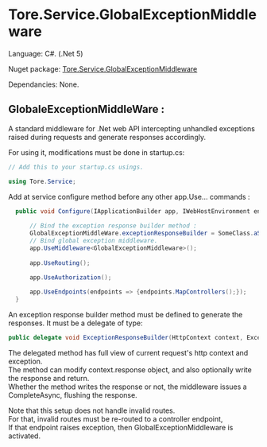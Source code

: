 # Tore.Service.GlobalExceptionMiddleware

Language: C#. (.Net 5)

Nuget package: [Tore.Service.GlobalExceptionMiddleware](https://www.nuget.org/packages/Tore.Service.GlobalExceptionMiddleware/)

Dependancies: None.

## GlobaleExceptionMiddleWare :

A standard middleware for .Net web API intercepting unhandled exceptions raised during requests and generate responses accordingly.


For using it, modifications must be done in startup.cs:
```C#
// Add this to your startup.cs usings.

using Tore.Service;

```

Add at service configure method before any other app.Use... commands :

```C#
  public void Configure(IApplicationBuilder app, IWebHostEnvironment env) {
      
      // Bind the exception response builder method :
      GlobalExceptionMiddleWare.exceptionResponseBuilder = SomeClass.aStaticMethodToBuildExceptionResponse;
      // Bind global exception middleware.
      app.UseMiddleware<GlobalExceptionMiddleware>();
      
      app.UseRouting();
 
      app.UseAuthorization();

      app.UseEndpoints(endpoints => {endpoints.MapControllers();});
  }
```

An exception response builder method must be defined to generate the responses.
It must be a delegate of type:

```C#
public delegate void ExceptionResponseBuilder(HttpContext context, Exception exception);
```

The delegated method has full view of current request's http context and exception.<br/>
The method can modify context.response object, and also optionally write the response and return. <br/>
Whether the method writes the response or not, the middleware issues a CompleteAsync, flushing the response.


Note that this setup does not handle invalid routes. <br/>
For that, invalid routes must be re-routed to a controller endpoint, <br/>
If that endpoint raises exception, then GlobalExceptionMiddleware is activated.
